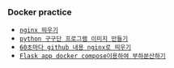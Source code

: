 ### Docker practice

- [`nginx 띄우기`](https://github.com/Suah-Cho/STUDY/tree/master/Docker%26Kubernetes/%EC%8B%A4%EC%8A%B5/%EC%8B%A4%EC%8A%B501_nginx)
- [`python 구구단 프로그램 이미지 만들기`](https://github.com/Suah-Cho/STUDY/tree/master/Docker%26Kubernetes/%EC%8B%A4%EC%8A%B5/%EC%8B%A4%EC%8A%B502_gugudan)
- [`60초마다 github 내용 nginx로 띄우기`](https://github.com/Suah-Cho/STUDY/tree/master/Docker&Kubernetes/%EC%8B%A4%EC%8A%B5/%EC%8B%A4%EC%8A%B503_gitnginx)
- [`Flask app docker compose이용하여 부하분산하기`](https://github.com/Suah-Cho/STUDY/tree/master/Docker%26Kubernetes/%EC%8B%A4%EC%8A%B5/%EC%8B%A4%EC%8A%B504_dockercompose)

